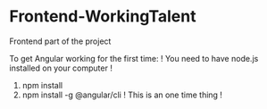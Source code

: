 # Frontend-WorkingTalent
Frontend part of the project

To get Angular working for the first time:
! You need to have node.js installed on your computer !
1. npm install
2. npm install -g @angular/cli
! This is an one time thing !